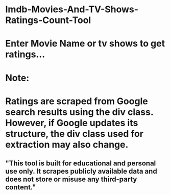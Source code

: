 # Imdb-Movies-And-TV-Shows-Ratings-Count-Tool

# Enter Movie Name or tv shows to get ratings...

# Note:

# Ratings are scraped from Google search results using the div class. However, if Google updates its structure, the div class used for extraction may also change.

## "This tool is built for educational and personal use only. It scrapes publicly available data and does not store or misuse any third-party content."
